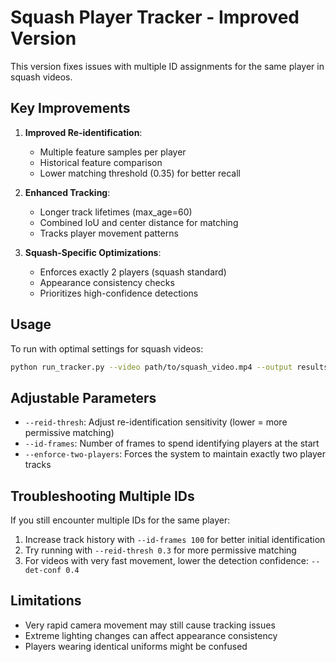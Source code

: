 # Squash Player Tracker - Improved Version

This version fixes issues with multiple ID assignments for the same player in squash videos.

## Key Improvements

1. **Improved Re-identification**:
   - Multiple feature samples per player
   - Historical feature comparison
   - Lower matching threshold (0.35) for better recall

2. **Enhanced Tracking**:
   - Longer track lifetimes (max_age=60)
   - Combined IoU and center distance for matching
   - Tracks player movement patterns

3. **Squash-Specific Optimizations**:
   - Enforces exactly 2 players (squash standard)
   - Appearance consistency checks
   - Prioritizes high-confidence detections

## Usage

To run with optimal settings for squash videos:

```bash
python run_tracker.py --video path/to/squash_video.mp4 --output results.mp4 --reid-thresh 0.35 --enforce-two-players
```

## Adjustable Parameters

- `--reid-thresh`: Adjust re-identification sensitivity (lower = more permissive matching)
- `--id-frames`: Number of frames to spend identifying players at the start
- `--enforce-two-players`: Forces the system to maintain exactly two player tracks

## Troubleshooting Multiple IDs

If you still encounter multiple IDs for the same player:

1. Increase track history with `--id-frames 100` for better initial identification
2. Try running with `--reid-thresh 0.3` for more permissive matching
3. For videos with very fast movement, lower the detection confidence: `--det-conf 0.4`

## Limitations

- Very rapid camera movement may still cause tracking issues
- Extreme lighting changes can affect appearance consistency
- Players wearing identical uniforms might be confused